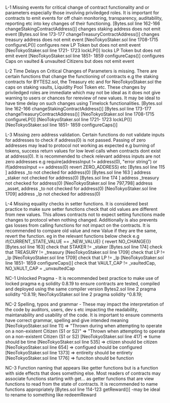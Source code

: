 L-1 Missing events for critical change of contract functionality and or parameters especially those involving priviledged roles. It is important for contracts to emit events for off chain monitoring, transparency, auditability, reporting etc into key changes of their functioning.
[Bytes.sol line 162-166 changeStakingContractAddress()] changes staking address does not emit event
[Bytes.sol line 173-177 changeTreasuryContractAddress()] changes treasury address does not emit event
[NeoTokyoStaker.sol line 1708-1715 configureLP()] configures new LP Token but does not emit event
[NeoTokyoStaker.sol line 1721- 1723 lockLP()] locks LP Token but does not emit event
[NeoTokyoStaker.sol line 1851- 1859 configureCaps()] configures Caps on vaulted & unvaulted Citizens but does not emit event


L-2 Time Delays on Critical Changes of Parameters is missing. There are certain functions that change the functioning of contracts e.g the staking contracts for BYTES2.sol, the Treasury etc and for NeoTokyoStaker.sol the caps on staking vaults, Liquidity Pool Token etc. These changes by priviledged roles are immediate which may not be ideal as it does not give warning to users or chances for rereview of new values. It may be ideal to have time delay on such changes using Timelock functionalities. 
[Bytes.sol line 162-166 changeStakingContractAddress()] 
[Bytes.sol line 173-177 changeTreasuryContractAddress()] 
[NeoTokyoStaker.sol line 1708-1715 configureLP()] 
[NeoTokyoStaker.sol line 1721- 1723 lockLP()] 
[NeoTokyoStaker.sol line 1851- 1859 configureCaps()]


L-3 Missing zero address validation. Certain functions do not validate inputs for addresses to check if address(0) is not passed. Passing of zero addresses may lead to protocol not working as expected e.g burning of tokens, success return values for low level calls when contracts dont exist at address(0). It is recommended to check relevant address inputs are not zero addresses e.g require(addressInput != address(0), "error string") or if(addressInput == address(0) revert ZERO_ADDRESS) etc 
[Bytes.sol line 115 ] address _to not checked for address(0)
[Bytes.sol line 163 ] address _staker not checked for address(0)
[Bytes.sol line 174 ] address _treasury not checked for address(0)
[NeoTokyoStaker.sol line 797,798] address _asset, address _to not checked for address(0)
[NeoTokyoStaker.sol line 1709] address _lp not checked for address(0)


L-4 Missing equality checks in setter functions. It is considered best practice to make sure setter functions check that old values are different from new values. This allows contracts not to expect setting functions made changes to protocol when nothing changed. Additionally is also prevents gas losses from calling functions for not impact on the contracts. It is recommended to compare old value and new Value if they are the same, revert the function. 
eg in the relevant functions below check e.g if(CURRENT_STATE_VALUE == _NEW_VALUE) { revert NO_CHANGE()}
[Bytes.sol line 163] check that STAKER != _staker
[Bytes.sol line 174] check that TREASURY != _treasury
[NeoTokyoStaker.sol line 1709] check that LP != _lp
[NeoTokyoStaker.sol line 1709] check that LP != _lp
[NeoTokyoStaker.sol line 1851- 1859 configureCaps()] check that VAULT_CAP != _vaultedCap, NO_VAULT_CAP = _unvaultedCap
 

NC-1 Unlocked Pragma - It is recommended best practice to make use of locked pragma e.g solidity 0.8.19 to ensure contracts are tested, compiled and deployed using the same compiler version
Bytes2.sol line 2 pragma solidity ^0.8.19;
NeoTokyoStaker.sol line 2 pragma solidity ^0.8.19;


NC-2 Spelling, typos and grammar - These may impact the interpretation of the code by auditors, users, dev s etc impacting the readability, maintanability and usability of the code. It is important to ensure comments have correct grammar, spelling and give intended meaning
[NeoTokyoStaker.sol line 11] => "Thrown during when attempting to operate on a non-existent Citizen (S1 or S2)" => "Thrown when attempting to operate on a non-existent Citizen (S1 or S2)
[NeoTokyoStaker.sol line 417] =>  tiume  should be time
[NeoTokyoStaker.sol line 535] => ctiizen should be citizen
[NeoTokyoStaker.sol line 654] => configued  should be configured
[NeoTokyoStaker.sol line 1373] => entireity should be entirety
[NeoTokyoStaker.sol line 1776] => funciton should be function 


NC-3 Function naming that appears like getter functions but is a function with side effects that does something else. Most readers of contracts may associate functions starting with get... as getter functions that are view functions to read from the state of contracts. It is recommended to name functions appropriately 
[Bytes.sol line 114-123 getReward()] -may be ideal to rename to something like redeemReward








